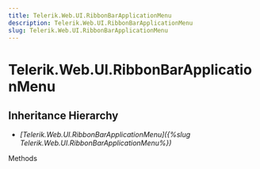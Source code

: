 ```yaml
---
title: Telerik.Web.UI.RibbonBarApplicationMenu
description: Telerik.Web.UI.RibbonBarApplicationMenu
slug: Telerik.Web.UI.RibbonBarApplicationMenu
---
```


# Telerik.Web.UI.RibbonBarApplicationMenu

## Inheritance Hierarchy

* *[Telerik.Web.UI.RibbonBarApplicationMenu]({%slug Telerik.Web.UI.RibbonBarApplicationMenu%})*


Methods


